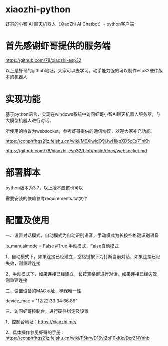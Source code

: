 # xiaozhi-python
虾哥的小智 AI 聊天机器人（XiaoZhi AI Chatbot）- python客户端

# 首先感谢虾哥提供的服务端
https://github.com/78/xiaozhi-esp32

以上是虾哥的github地址，大家可以去学习，动手能力强的可以制作esp32硬件版本的机器人

# 实现功能
基于python语言，实现在windows系统中访问虾哥小智AI聊天机器人服务器，与大模型机器人进行对话。

所使用的协议为websocket，参考虾哥提供的通信协议，欢迎大家补充功能。

https://ccnphfhqs21z.feishu.cn/wiki/M0XiwldO9iJwHikpXD5cEx71nKh

https://github.com/78/xiaozhi-esp32/blob/main/docs/websocket.md

# 部署脚本
python版本为3.7，以上版本应该也可以

需要安装的依赖参考requirements.txt文件

# 配置及使用

一、设置对话模式，自动模式为自动识别语音，手动模式为长按空格键识别语音

is_manualmode = False  #True 手动模式，False自动模式

1、自动模式下，如果连接已经建立，空格键按下为打断当前对话，如果连接已经失效，则重建连接

2、手动模式下，如果连接已经建立，长按空格键进行对话，如果连接已经失效，则重建连接

二、设置设备的MAC地址，确保唯一性

device_mac = "12:22:33:34:66:89"

三、访问虾哥控制台，进行硬件绑定及设置

1、控制台地址：https://xiaozhi.me/

2、具体操作参见虾哥的手册：https://ccnphfhqs21z.feishu.cn/wiki/F5krwD16viZoF0kKkvDcrZNYnhb




